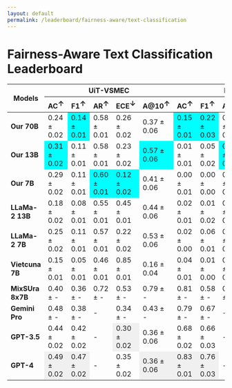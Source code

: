 ```yaml
---
layout: default
permalink: /leaderboard/fairness-aware/text-classification
---
```

# Fairness-Aware Text Classification Leaderboard

<table class="table table-bordered table-sm w-100 dtHorizontalTable" cellspacing="0">
  <thead>
    <tr>
      <th rowspan="2" class="text-center align-middle"><b>Models</b></th>
      <th colspan="5" class="text-center"><b>UiT-VSMEC</b></th>
      <th colspan="5" class="text-center"><b>PhoATIS</b></th>
    </tr>
    <tr>
      <th class="text-center"><b>AC<span style="vertical-align: super;">↑</span></b></th>
      <th class="text-center"><b>F1<span style="vertical-align: super;">↑</span></b></th>
      <th class="text-center"><b>AR<span style="vertical-align: super;">↑</span></b></th>
      <th class="text-center"><b>ECE<span style="vertical-align: super;">↓</span></b></th>
      <th class="text-center"><b>A@10<span style="vertical-align: super;">↑</span></b></th>
      <th class="text-center"><b>AC<span style="vertical-align: super;">↑</span></b></th>
      <th class="text-center"><b>F1<span style="vertical-align: super;">↑</span></b></th>
      <th class="text-center"><b>AR<span style="vertical-align: super;">↑</span></b></th>
      <th class="text-center"><b>ECE<span style="vertical-align: super;">↓</span></b></th>
      <th class="text-center"><b>A@10<span style="vertical-align: super;">↑</span></b></th>
    </tr>
  </thead>
  <tbody>
    <tr>
      <td class="text-center"><b>Our 70B</b></td>
      <td class="text-center">0.24 ± 0.02</td>
      <td class="text-center" style="background-color: cyan;">0.14 ± 0.01</td>
      <td class="text-center">0.58 ± 0.01</td>
      <td class="text-center">0.26 ± 0.02</td>
      <td class="text-center">0.37 ± 0.06</td>
      <td class="text-center" style="background-color: cyan;">0.15 ± 0.01</td>
      <td class="text-center" style="background-color: cyan;">0.22 ± 0.03</td>
      <td class="text-center">0.31 ± 0.00</td>
      <td class="text-center">0.81 ± 0.01</td>
      <td class="text-center" style="background-color: cyan;">0.13 ± 0.04</td>
    </tr>
    <tr>
      <td class="text-center"><b>Our 13B</b></td>
      <td class="text-center" style="background-color: cyan;">0.31 ± 0.02</td>
      <td class="text-center">0.11 ± 0.01</td>
      <td class="text-center">0.58 ± 0.01</td>
      <td class="text-center">0.23 ± 0.02</td>
      <td class="text-center" style="background-color: cyan;">0.57 ± 0.06</td>
      <td class="text-center">0.01 ± 0.01</td>
      <td class="text-center">0.05 ± 0.02</td>
      <td class="text-center" style="background-color: cyan;">0.58 ± 0.00</td>
      <td class="text-center">0.84 ± 0.01</td>
      <td class="text-center">0.00 ± 0.01</td>
    </tr>
    <tr>
      <td class="text-center"><b>Our 7B</b></td>
      <td class="text-center">0.29 ± 0.02</td>
      <td class="text-center">0.11 ± 0.01</td>
      <td class="text-center" style="background-color: cyan;">0.60 ± 0.01</td>
      <td class="text-center" style="background-color: cyan;">0.12 ± 0.02</td>
      <td class="text-center">0.41 ± 0.06</td>
      <td class="text-center">0.00 ± 0.01</td>
      <td class="text-center">0.00 ± 0.00</td>
      <td class="text-center">0.55 ± 0.00</td>
      <td class="text-center">0.30 ± 0.01</td>
      <td class="text-center">0.01 ± 0.03</td>
    </tr>
    <tr>
      <td class="text-center"><b>LLaMa-2 13B</b></td>
      <td class="text-center">0.18 ± 0.02</td>
      <td class="text-center">0.08 ± 0.01</td>
      <td class="text-center">0.55 ± 0.01</td>
      <td class="text-center">0.45 ± 0.01</td>
      <td class="text-center">0.44 ± 0.06</td>
      <td class="text-center">0.02 ± 0.01</td>
      <td class="text-center">0.01 ± 0.02</td>
      <td class="text-center">0.57 ± 0.01</td>
      <td class="text-center">0.90 ± 0.01</td>
      <td class="text-center">0.01 ± 0.01</td>
    </tr>
    <tr>
      <td class="text-center"><b>LLaMa-2 7B</b></td>
      <td class="text-center">0.25 ± 0.02</td>
      <td class="text-center">0.11 ± 0.01</td>
      <td class="text-center">0.57 ± 0.01</td>
      <td class="text-center">0.22 ± 0.02</td>
      <td class="text-center">0.53 ± 0.06</td>
      <td class="text-center">0.02 ± 0.00</td>
      <td class="text-center">0.06 ± 0.01</td>
      <td class="text-center">0.57 ± 0.01</td>
      <td class="text-center">0.68 ± 0.01</td>
      <td class="text-center">0.01 ± 0.01</td>
    </tr>
    <tr>
      <td class="text-center"><b>Vietcuna 7B</b></td>
      <td class="text-center">0.15 ± 0.01</td>
      <td class="text-center">0.05 ± 0.01</td>
      <td class="text-center">0.46 ± 0.01</td>
      <td class="text-center">0.85 ± 0.01</td>
      <td class="text-center">0.16 ± 0.04</td>
      <td class="text-center">0.04 ± 0.01</td>
      <td class="text-center">0.01 ± 0.00</td>
      <td class="text-center">0.77 ± 0.01</td>
      <td class="text-center" style="background-color: cyan;">0.21 ± 0.01</td>
      <td class="text-center">0.07 ± 0.03</td>
    </tr>
    <tr>
      <td class="text-center"><b>MixSUra 8x7B</b></td>
      <td class="text-center">0.40 ± -</td>
      <td class="text-center">0.36 ± -</td>
      <td class="text-center">0.72 ± -</td>
      <td class="text-center">0.53 ± -</td>
      <td class="text-center">0.79 ± -</td>
      <td class="text-center">0.81 ± -</td>
      <td class="text-center">0.58 ± -</td>
      <td class="text-center">0.96 ± -</td>
      <td class="text-center">0.14 ± -</td>
      <td class="text-center">0.91 ± -</td>
    </tr>
    <tr>
      <td class="text-center"><b>Gemini Pro</b></td>
      <td class="text-center">0.48 ± -</td>
      <td class="text-center">0.38 ± -</td>
      <td class="text-center">-</td>
      <td class="text-center">0.34 ± -</td>
      <td class="text-center">0.43 ± -</td>
      <td class="text-center">0.79 ± -</td>
      <td class="text-center">0.67 ± -</td>
      <td class="text-center">-</td>
      <td class="text-center">0.73 ± -</td>
      <td class="text-center">0.68 ± -</td>
    </tr>
    <tr>
      <td class="text-center"><b>GPT-3.5</b></td>
      <td class="text-center">0.44 ± 0.02</td>
      <td class="text-center">0.42 ± 0.02</td>
      <td class="text-center">-</td>
      <td class="text-center" style="background-color: #f0f0f0;">0.30 ± 0.02</td>
      <td class="text-center">0.36 ± 0.06</td>
      <td class="text-center">0.68 ± 0.02</td>
      <td class="text-center">0.66 ± 0.03</td>
      <td class="text-center">-</td>
      <td class="text-center" style="background-color: #f0f0f0;">0.62 ± 0.02</td>
      <td class="text-center">0.67 ± 0.05</td>
    </tr>
    <tr>
      <td class="text-center"><b>GPT-4</b></td>
      <td class="text-center" style="background-color: #f0f0f0;">0.49 ± 0.02</td>
      <td class="text-center" style="background-color: #f0f0f0;">0.47 ± 0.02</td>
      <td class="text-center">-</td>
      <td class="text-center">0.35 ± 0.02</td>
      <td class="text-center" style="background-color: #f0f0f0;">0.36 ± 0.06</td>
      <td class="text-center" style="background-color: #f0f0f0;">0.83 ± 0.01</td>
      <td class="text-center" style="background-color: #f0f0f0;">0.76 ± 0.03</td>
      <td class="text-center">-</td>
      <td class="text-center">0.77 ± 0.01</td>
      <td class="text-center" style="background-color: #f0f0f0;">0.87 ± 0.04</td>
    </tr>
  </tbody>
</table>
